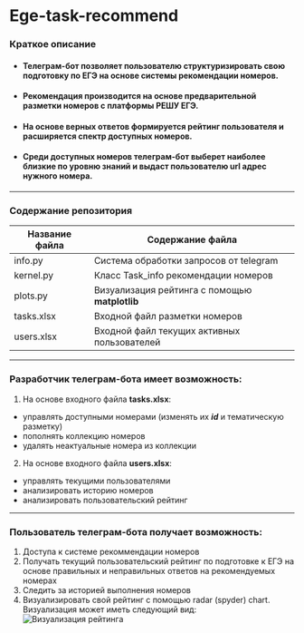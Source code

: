 # Ege-task-recommend

### Краткое описание
* #### Телеграм-бот позволяет пользователю структуризировать свою подготовку по ЕГЭ на основе системы рекомендации номеров.
* #### Рекомендация производится на основе предварительной разметки номеров с платформы **РЕШУ ЕГЭ**.
* #### На основе верных ответов формируется рейтинг пользователя и расширяется спектр доступных номеров.
* #### Среди доступных номеров телеграм-бот выберет наиболее близкие по уровню знаний и выдаст пользователю url адрес нужного номера.
---
### Содержание репозитория

Название файла  | Содержание файла
----------------|----------------------
info.py         | Система обработки запросов от telegram
kernel.py       | Класс Task_info рекомендации номеров
plots.py        | Визуализация рейтинга с помощью **matplotlib**
tasks.xlsx      | Входной файл разметки номеров
users.xlsx      | Входной файл текущих активных пользователей
---
### Разработчик телеграм-бота имеет возможность:
1. На основе входного файла **tasks.xlsx**: 
* управлять доступными номерами (изменять их ***id*** и тематическую разметку)
* пополнять коллекцию номеров
* удалять неактуальные номера из коллекции
2. На основе входного файла **users.xlsx**: 
* управлять текущими пользователями
* анализировать историю номеров
* анализировать пользовательский рейтинг
---
### Пользователь телеграм-бота получает возможность:
1. Доступа к системе рекоммендации номеров
2. Получать текущий пользовательский рейтинг по подготовке к ЕГЭ на основе правильных и неправильных ответов на рекомендуемых номерах
3. Следить за историей выполнения номеров
4. Визуализировать свой рейтинг с помощью radar (spyder) chart. Визуализация может иметь следующий вид:
![Визуализация рейтинга](https://github.com/yuliivasiliev/Ege-task-recommend/blob/main/tmp.png)
